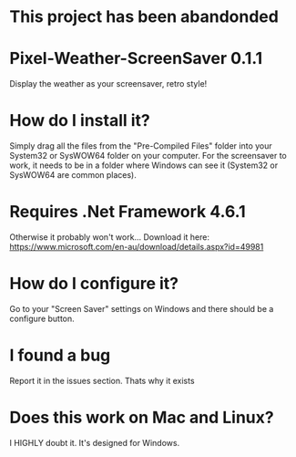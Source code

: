 # This project has been abandonded

# Pixel-Weather-ScreenSaver 0.1.1
Display the weather as your screensaver, retro style!

# How do I install it?
Simply drag all the files from the "Pre-Compiled Files" folder into your System32 or SysWOW64 folder on your computer. For the screensaver to work, it needs to be in a folder where Windows can see it (System32 or SysWOW64 are common places).
# Requires .Net Framework 4.6.1
Otherwise it probably won't work... Download it here: https://www.microsoft.com/en-au/download/details.aspx?id=49981
# How do I configure it?
Go to your "Screen Saver" settings on Windows and there should be a configure button.
# I found a bug
Report it in the issues section. Thats why it exists
# Does this work on Mac and Linux?
I HIGHLY doubt it. It's designed for Windows.
